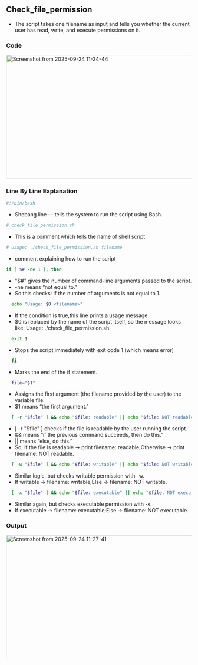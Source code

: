## Check_file_permission
 - The script takes one filename as input and tells you whether the current user has read, write, and execute permissions on it.

### Code
<img width="799" height="336" alt="Screenshot from 2025-09-24 11-24-44" src="https://github.com/user-attachments/assets/ae326732-b2ed-4cf9-bfd3-7b4152395ec1" />


### Line By Line Explanation

```bash
#!/bin/bash
```
- Shebang line — tells the system to run the script using Bash.

```bash
# check_file_permission.sh
```
- This is a comment which tells the name of shell script

```bash
# Usage: ./check_file_permission.sh filename
```
- comment explaining how to run the script

```bash
if [ $# -ne 1 ]; then
```
- "$#" gives the number of command-line arguments passed to the script.
- -ne means “not equal to.”
-  So this checks: if the number of arguments is not equal to 1.

```bash
  echo "Usage: $0 <filename>"
```
- If the condition is true,this line prints a usage message.
- $0 is replaced by the name of the script itself, so the message looks like:
Usage: ./check_file_permission.sh <filename>

```bash
  exit 1
```
- Stops the script immediately with exit code 1 (which means error)

```bash
  fi
```
- Marks the end of the if statement.

```bash
  file="$1"
```
- Assigns the first argument (the filename provided by the user) to the variable file.
- $1 means “the first argument.”

```bash
  [ -r "$file" ] && echo "$file: readable" || echo "$file: NOT readable"
```
- [ -r "$file" ] checks if the file is readable by the user running the script.
- && means “if the previous command succeeds, then do this.”
- || means “else, do this.”
- So, if the file is readable → print filename: readable;Otherwise → print filename: NOT readable.

```bash
  [ -w "$file" ] && echo "$file: writable" || echo "$file: NOT writable"
```
- Similar logic, but checks writable permission with -w.
- If writable → filename: writable;Else → filename: NOT writable.


```bash
  [ -x "$file" ] && echo "$file: executable" || echo "$file: NOT executable"
```
- Similar again, but checks executable permission with -x.
- If executable → filename: executable;Else → filename: NOT executable.

### Output
<img width="799" height="336" alt="Screenshot from 2025-09-24 11-27-41" src="https://github.com/user-attachments/assets/ddfaa1b5-7ac5-4f5d-9f06-87cc02155e5c" />

